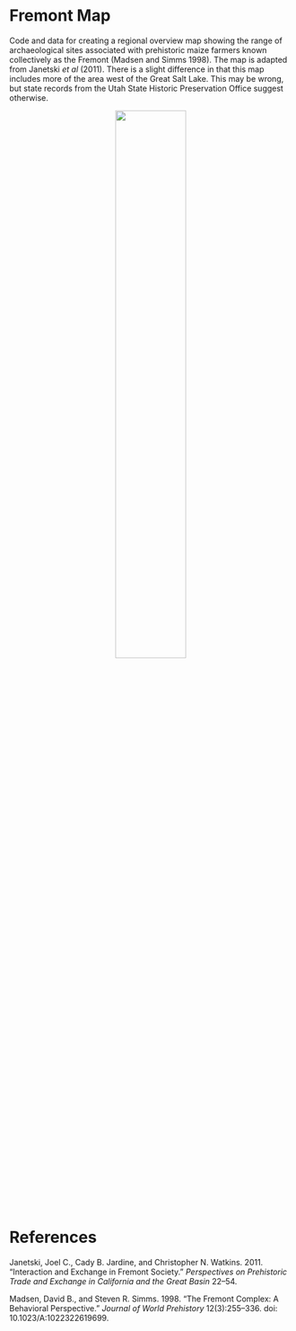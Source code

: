 # Fremont Map

Code and data for creating a regional overview map showing the range of archaeological sites associated with prehistoric maize farmers known collectively as the Fremont (Madsen and Simms 1998). The map is adapted from Janetski _et al_ (2011). There is a slight difference in that this map includes more of the area west of the Great Salt Lake. This may be wrong, but state records from the Utah State Historic Preservation Office suggest otherwise.

<p align="center">
<img src="https://github.com/kbvernon/fremont_map/blob/master/fremont_map.jpg?raw=true" style="width:50%;">
</p>

# References

Janetski, Joel C., Cady B. Jardine, and Christopher N. Watkins. 2011. “Interaction and Exchange in Fremont Society.” _Perspectives on Prehistoric Trade and Exchange in California and the Great Basin_ 22–54.

Madsen, David B., and Steven R. Simms. 1998. “The Fremont Complex: A Behavioral Perspective.” _Journal of World Prehistory_ 12(3):255–336. doi: 10.1023/A:1022322619699.
